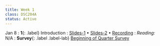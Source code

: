 ```yaml
---
title: Week 1
class: DSC204A
status: Active
---
```


Jan 8
: **1**{: .label} Introduction
  : [Slides-1](assets/slides/1_Logistics.pdf) &#8226; [Slides-2](assets/slides/2_Data_representation.pdf) &#8226; [Recording](https://podcast.ucsd.edu/watch/wi24/dsc204a_a00)
: *Reading:* N/A
: **Survey**{: .label .label-lab} [Beginning of Quarter Survey](https://forms.gle/5KSrMYuhWL8xaV478)

<!--
Jan 10
: **2**{: .label} Basics: 
  : [Slides](#) &#8226; [Recording](#) &#8226; [Scribe Notes](#) &#8226;
: *Reading:* [2](https://inferentialthinking.com/chapters/02/causality-and-experiments.html)
: **Homework**{: .label .label-homework} Homework 01 (Due 1/24)

Jan 12
: **2**{: .label} Basics: 
  : [Slides](#) &#8226; [Demos](#) &#8226; [Blank Demos](#)
: *Reading:* [2](https://inferentialthinking.com/chapters/02/causality-and-experiments.html)
: **Homework**{: .label .label-homework} Homework 01 (Due 1/24)
-->
